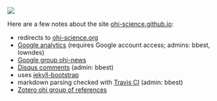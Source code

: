 [![](https://travis-ci.org/OHI-Science/ohi-science.github.io.svg?branch=master)](https://travis-ci.org/OHI-Science/ohi-science.github.io)

Here are a few notes about the site [ohi-science.github.io](ohi-science.github.io):

* redirects to [ohi-science.org](ohi-science.org)
* [Google analytics](https://www.google.com/analytics/web/?authuser=1#report/visitors-overview/a45974528w76786884p79375799/) (requires Google account access; admins: bbest, lowndes)
* [Google group ohi-news](https://groups.google.com/a/nceas.ucsb.edu/forum/#!forum/ohi-news)
* [Disqus comments](http://ohi-science.disqus.com) (admin: bbest)
* uses [jekyll-bootstrap](http://jekyllbootstrap.com)
* markdown parsing checked with [Travis CI](https://travis-ci.org/OHI-Science/ohi-science.github.io) (admin: bbest)
* [Zotero ohi group of references](https://www.zotero.org/groups/ohi/items)
